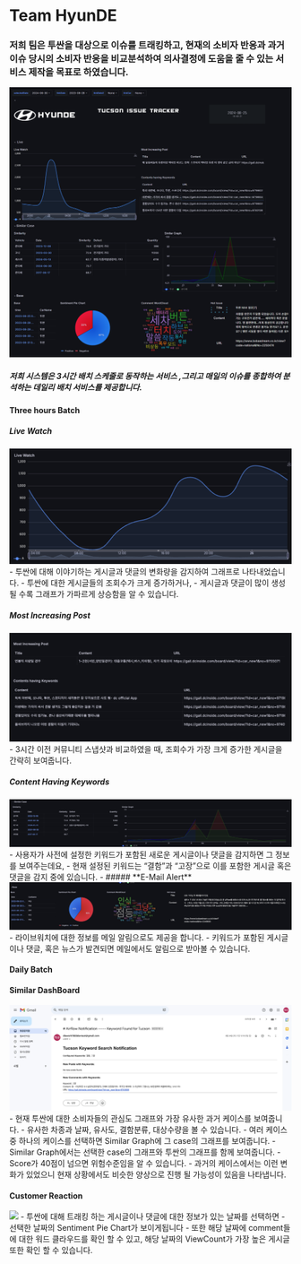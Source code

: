 # Team HyunDE

### 저희 팀은 투싼을 대상으로 이슈를 트래킹하고, 현재의 소비자 반응과 과거 이슈 당시의 소비자 반응을 비교분석하여 의사결정에 도움을 줄 수 있는 서비스 제작을 목표로 하였습니다.

<img src="https://github.com/ssangmin-junior/softeer_wiki/blob/main/files/grafana.png?raw=true" >

##### 저희 시스템은 3시간 배치 스케줄로 동작하는 서비스 ,그리고 매일의 이슈를 종합하여 분석하는 데일리 배치 서비스를 제공합니다. 
#### Three hours Batch
##### **Live Watch** 
<img src="https://github.com/ssangmin-junior/softeer_wiki/blob/main/files/dash1.png?raw=true" >
- 투싼에 대해 이야기하는 게시글과 댓글의 변화량을 감지하여 그래프로 나타내었습니다.
- 투싼에 대한 게시글들의 조회수가 크게 증가하거나,
- 게시글과 댓글이 많이 생성될 수록 그래프가 가파르게 상승함을 알 수 있습니다.

##### **Most Increasing Post**
<img src="https://github.com/ssangmin-junior/softeer_wiki/blob/main/files/dash2.png?raw=true" >
- 3시간 이전 커뮤니티 스냅샷과 비교하였을 때, 조회수가 가장 크게 증가한 게시글을 간략히 보여줍니다.

##### **Content Having Keywords**
<img src="https://github.com/ssangmin-junior/softeer_wiki/blob/main/files/dash3.png?raw=true" >
- 사용자가 사전에 설정한 키워드가 포함된 새로운 게시글이나 댓글을 감지하면 그 정보를 보여주는데요,
- 현재 설정된 키워드는 “결함”과  “고장”으로 이를 포함한 게시글 혹은 댓글을 감지 중에 있습니다.
- 
##### **E-Mail Alert**
<img src="https://github.com/ssangmin-junior/softeer_wiki/blob/main/files/dash4.png?raw=true" >
- 라이브워치에 대한 정보를 메일 알림으로도 제공을 합니다.
- 키워드가 포함된 게시글이나 댓글, 혹은 뉴스가 발견되면 메일에서도 알림으로 받아볼 수 있습니다.

#### Daily Batch

#### **Similar DashBoard**
<img src="https://github.com/ssangmin-junior/softeer_wiki/blob/main/files/dash5.png?raw=true" >
- 현재 투싼에 대한 소비자들의  관심도 그래프와 가장 유사한 과거 케이스를 보여줍니다.
- 유사한 차종과 날짜, 유사도, 결함분류, 대상수량을 볼 수 있습니다.
- 여러 케이스중 하나의 케이스를 선택하면 Similar Graph에 그 case의 그래프를 보여줍니다.
- Similar Graph에서는 선택한 case의 그래프와 투싼의 그래프를 함께 보여줍니다.
- Score가 40점이 넘으면 위험수준임을 알 수 있습니다.
- 과거의 케이스에서는 이런 변화가 있었으니 현재 상황에서도 비슷한 양상으로 진행 될 가능성이 있음을 나타냅니다.

#### **Customer Reaction**
<img src="https://github.com/ssangmin-junior/softeer_wiki/blob/main/files/dash6.png?raw=true" >
- 투싼에 대해 트래킹 하는 게시글이나 댓글에 대한 정보가 있는 날짜를 선택하면
- 선택한 날짜의 Sentiment Pie Chart가 보이게됩니다
- 또한 해당 날짜에 comment들에 대한 워드 클라우드를 확인 할 수 있고, 해당  날짜의 ViewCount가 가장 높은 게시글 또한 확인 할 수 있습니다.



